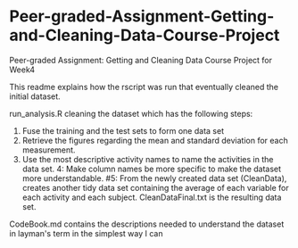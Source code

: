 # Peer-graded-Assignment-Getting-and-Cleaning-Data-Course-Project
Peer-graded Assignment: Getting and Cleaning Data Course Project for Week4

This readme explains how the rscript was run that eventually cleaned the  initial dataset. 

run_analysis.R cleaning the dataset which has the following steps:
1. Fuse the training and the test sets to form one data set
2. Retrieve the figures regarding the mean and standard deviation for each measurement.
3. Use the most descriptive activity names to name the activities in the data set.
4: Make column names be more specific to make the dataset more understandable.
#5: From the newly created data set (CleanData), creates another tidy data set containing the average of each variable for each activity and each subject.
CleanDataFinal.txt is the resulting data set.

CodeBook.md contains the descriptions needed to understand the dataset in layman's term in the simplest way I can

